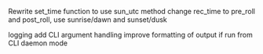 Rewrite set_time function to use sun_utc method
change rec_time to pre_roll and post_roll, use sunrise/dawn and sunset/dusk

logging
add CLI argument handling
improve formatting of output if run from CLI
daemon mode

